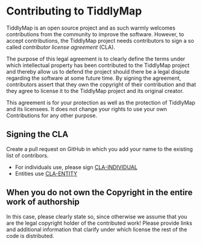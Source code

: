Contributing to TiddlyMap
=========================

TiddlyMap is an open source project and as such warmly welcomes contributions from the community to improve the software. However, to accept contributions, the TiddlyMap project needs contributors to sign a so called *contributor license agreement* (CLA).

The purpose of this legal agreement is to clearly define the terms under which intellectual property has been contributed to the TiddlyMap project and thereby allow us to defend the project should there be a legal dispute regarding the software at some future time. By signing the agreement, contributors assert that they own the copyright of their contribution and that they agree to license it to the TiddlyMap project and its original creator.

This agreement is for your protection as well as the protection of TiddlyMap and its licensees. It does not change your rights to use your own Contributions for any other purpose.

Signing the CLA
---------------

Create a pull request on GitHub in which you add your name to the existing list of contribors.

* For individuals use, please sign [CLA-INDIVIDUAL](licenses/CLA-INDIVIDUAL.md)
* Entities use [CLA-ENTITY](licenses/CLA-ENTITY.md)

When you do not own the Copyright in the entire work of authorship
------------------------------------------------------------------

In this case, please clearly state so, since otherwise we assume that you are the legal copyright holder of the contributed work! Please provide links and additional information that clarify under which license the rest of the code is distributed.
